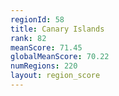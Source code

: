 ```yaml
---
regionId: 58
title: Canary Islands
rank: 82
meanScore: 71.45
globalMeanScore: 70.22
numRegions: 220
layout: region_score
---
```

